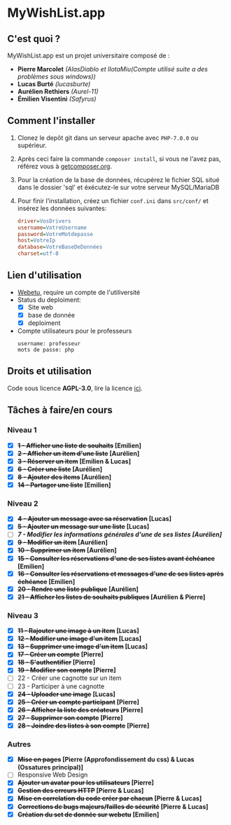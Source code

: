 # MyWishList.app

## C'est quoi ?

MyWishList.app est un projet universitaire composé de :
+ **Pierre Marcolet** *(AlasDiablo et lIotaMiu(Compte utilisé suite a des problèmes sous windows))*
+ **Lucas Burté** *(lucasburte)*
+ **Aurélien Rethiers** *(Aurel-11)*
+ **Émilien Visentini** *(Safyrus)*

## Comment l'installer

1) Clonez le depôt git dans un serveur apache avec `PHP-7.0.0` ou supérieur.

2) Après ceci faire la commande `composer install`, si vous ne l'avez pas, référez vous à [getcomposer.org](https://getcomposer.org/).

3) Pour la création de la base de données, récupérez le fichier SQL situé dans le dossier 'sql' et éxécutez-le sur votre serveur MySQL/MariaDB

4) Pour finir l'installation, créez un fichier `conf.ini` dans `src/conf/` et insérez les données suivantes:
    ```ini
    driver=VosDrivers
    username=VotreUsername
    password=VotreMotdepasse
    host=VotreIp
    database=VotreBaseDeDonnées
    charset=utf-8
    ```

## Lien d'utilisation

+ [Webetu](https://bit.ly/2QSRep8), require un compte de l'utiliversité
+ Status du deploiment:
    + [x] Site web
    + [x] base de donnée
    + [x] deploiment
+ Compte utilisateurs pour le professeurs
    ```
    username: professeur
    mots de passe: php
    ```

## Droits et utilisation

Code sous licence **AGPL-3.0**, lire la licence [ici](https://github.com/AlasDiablo/php-project-2019/blob/master/LICENSE).

## Tâches à faire/en cours

### Niveau 1

+ [x] **~~1 - Afficher une liste de souhaits~~ [Emilien]**
+ [x] **~~2 - Afficher un item d'une liste~~ [Aurélien]**
+ [x] **~~3 - Réserver un item~~ [Emilien & Lucas]**
+ [x] **~~6 - Créer une liste~~ [Aurélien]**
+ [x] **~~8 - Ajouter des items~~ [Aurélien]**
+ [x] **~~14 - Partager une liste~~ [Emilien]**

### Niveau 2

+ [x] **~~4 - Ajouter un message avec sa réservation~~ [Lucas]**
+ [x] **~~5 - Ajouter un message sur une liste~~ [Lucas]**
+ [ ] ***7 - Modifier les informations générales d'une de ses listes [Aurélien]***
+ [x] **~~9 - Modifier un item~~ [Aurélien]**
+ [x] **~~10 - Supprimer un item~~ [Aurélien]**
+ [x] **~~15 - Consulter les réservations d'une de ses listes avant échéance~~ [Emilien]**
+ [X] **~~16 - Consulter les réservations et messages d'une de ses listes après échéance~~ [Emilien]**
+ [x] **~~20 - Rendre une liste publique~~ [Aurélien]**
+ [x] **~~21 - Afficher les listes de souhaits publiques~~ [Aurélien & Pierre]**

### Niveau 3

+ [x] **~~11 - Rajouter une image à un item~~ [Lucas]**
+ [x] **~~12 - Modifier une image d'un item~~ [Lucas]**
+ [x] **~~13 - Supprimer une image d'un item~~ [Lucas]**
+ [x] **~~17 - Créer un compte~~ [Pierre]**
+ [x] **~~18 - S'authentifier~~ [Pierre]**
+ [x] **~~19 - Modifier son compte~~ [Pierre]**
+ [ ] 22 - Créer une cagnotte sur un item
+ [ ] 23 - Participer à une cagnotte
+ [x] **~~24 - Uploader une image~~ [Lucas]**
+ [x] **~~25 - Créer un compte participant~~  [Pierre]**
+ [x] **~~26 - Afficher la liste des créateurs~~  [Pierre]**
+ [x] **~~27 - Supprimer son compte~~ [Pierre]**
+ [x] **~~28 - Joindre des listes à son compte~~  [Pierre]**

### Autres

+ [x] **~~Mise en pages~~ [Pierre (Approfondissement du css) & Lucas (Ossatures principal)]**
+ [ ] Responsive Web Design
+ [x] **~~Ajouter un avatar pour les utilisateurs~~ [Pierre]**
+ [x] **~~Gestion des erreurs HTTP~~ [Pierre & Lucas]**
+ [x] **~~Mise en correlation du code créer par chacun~~ [Pierre & Lucas]**
+ [x] **~~Corrections de bugs majeurs/failles de sécurité~~ [Pierre & Lucas]**
+ [X] **~~Création du set de donnée sur webetu~~ [Emilien]**
